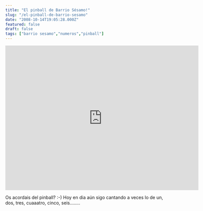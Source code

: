 ```yaml
---
title: "El pinball de Barrio Sésamo!"
slug: "/el-pinball-de-barrio-sesamo"
date: "2008-10-14T19:05:28.000Z"
featured: false
draft: false
tags: ["barrio sesamo","numeros","pinball"]
---
```



<iframe allowfullscreen="" frameborder="0" height="453" src="http://www.youtube.com/embed/JZshZp-cxKg?feature=oembed" width="604"></iframe>

Os acordais del pinball? :-) Hoy en dia aún sigo cantando a veces lo de un, dos, tres, cuaaatro, cinco, seis……..



